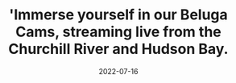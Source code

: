 ---
title: "'Immerse yourself in our Beluga Cams, streaming live from the Churchill River and Hudson Bay."
like-of: https://polarbearsinternational.org/education-center/beluga-cams/
date: "2022-07-16"
---